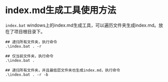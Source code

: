 # index.md生成工具使用方法

`index.bat` windows上的index.md生成工具，可以遍历文件夹生成index.md。放在了项目根目录下。

```shell
## 递归所有文件夹，执行命令
.\index.bat . -r

## 仅当前文件夹，执行命令
.\index.bat .

## 递归所有文件夹，并且最低层文件夹也生成index.md，执行命令
.\index.bat . -r -b
```